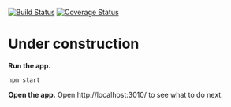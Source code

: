 [![Build Status](https://travis-ci.org/RamyElkest/apollo-chat-api.svg?branch=master)](https://travis-ci.org/RamyElkest/apollo-chat-api#)
[![Coverage Status](https://coveralls.io/repos/github/RamyElkest/apollo-chat-api/badge.svg?branch=master)](https://coveralls.io/github/RamyElkest/apollo-chat-api?branch=master)

# Under construction

**Run the app.**

  ```
  npm start
  ```

**Open the app.** Open http://localhost:3010/ to see what to do next.
